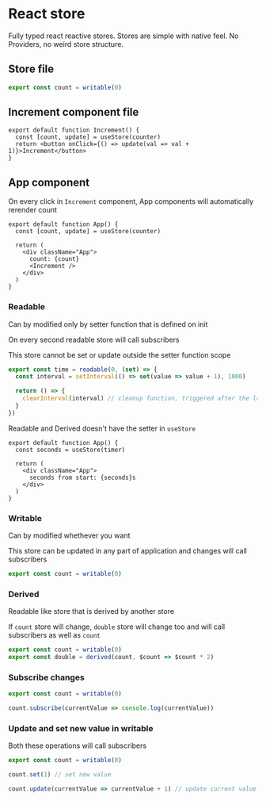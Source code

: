 # React store

Fully typed react reactive stores. Stores are simple with native feel. No Providers, no weird store structure.

## Store file

```ts
export const count = writable(0)
```

## Increment component file

```tsx
export default function Increment() {
  const [count, update] = useStore(counter)
  return <button onClick={() => update(val => val + 1)}>Increment</button>
}
```

## App component

On every click in `Increment` component, App components will automatically rerender count

```tsx
export default function App() {
  const [count, update] = useStore(counter)

  return (
    <div className="App">
      count: {count}
      <Increment />
    </div>
  )
}
```

### Readable

Can by modified only by setter function that is defined on init

On every second readable store will call subscribers

This store cannot be set or update outside the setter function scope

```ts
export const time = readable(0, (set) => {
  const interval = setInterval(() => set(value => value + 1), 1000)

  return () => {
    clearInterval(interval) // cleanup function, triggered after the last subscriber was removed
  }
})
```

Readable and Derived doesn't have the setter in `useStore`

```tsx
export default function App() {
  const seconds = useStore(timer)

  return (
    <div className="App">
      seconds from start: {seconds}s
    </div>
  )
}
```

### Writable

Can by modified whethever you want

This store can be updated in any part of application and changes will call subscribers

```ts
export const count = writable(0)
```

### Derived

Readable like store that is derived by another store

If `count` store will change, `double` store will change too and will call subscribers as well as `count`

```ts
export const count = writable(0)
export const double = derived(count, $count => $count * 2)
```

### Subscribe changes

```ts
export const count = writable(0)

count.subscribe(currentValue => console.log(currentValue))
```

### Update and set new value in writable

Both these operations will call subscribers

```ts
export const count = writable(0)

count.set(1) // set new value

count.update(currentValue => currentValue + 1) // update current value
```
